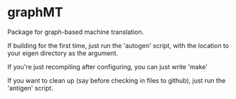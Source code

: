 graphMT
=======

Package for graph-based machine translation. 

If building for the first time, just run the 'autogen' script, with
the location to your eigen directory as the argument. 

If you're just recompiling after configuring, you can just write 'make'

If you want to clean up (say before checking in files to github), just
run the 'antigen' script. 
